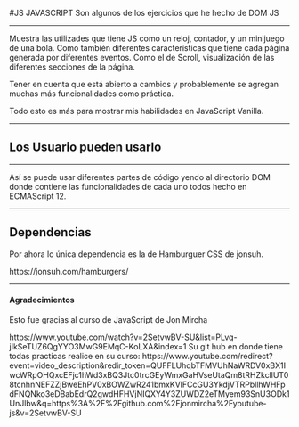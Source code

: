 #JS JAVASCRIPT
Son algunos de los ejercicios que he hecho de DOM JS


------------

Muestra las utilizades que tiene JS como un reloj, contador, y un minijuego de una bola.  Como también diferentes características que tiene cada página generada por diferentes eventos. Como el de Scroll, visualización de las diferentes secciones de la página. 

Tener en cuenta que está abierto a cambios y probablemente se agregan muchas más funcionalidades como práctica.

Todo esto es más para mostrar mis habilidades en JavaScript Vanilla.


------------

## Los Usuario pueden usarlo

------------

Así  se puede usar diferentes partes de código yendo al directorio DOM donde contiene las funcionalidades de cada uno todos hecho en ECMAScript 12.


------------

## Dependencias

Por ahora lo  única dependencia es la de Hamburguer CSS de jonsuh.
<link>https://jonsuh.com/hamburgers/</link>


------------

#### Agradecimientos

Esto fue gracias al curso de JavaScript de Jon Mircha
<link>https://www.youtube.com/watch?v=2SetvwBV-SU&list=PLvq-jIkSeTUZ6QgYYO3MwG9EMqC-KoLXA&index=1</link>
Su git hub en donde tiene todas practicas realice en su curso:
<link>https://www.youtube.com/redirect?event=video_description&redir_token=QUFFLUhqbTFMVUhNaWRDV0xBX1IwcWRpOHQxcEFjc1hWd3xBQ3Jtc0trcGEyWmxGaHVseUtaQm8tRHZkcllUT08tcnhnNEFZZjBweEhPV0xBOWZwR241bmxKVlFCcGU3YkdjVTRPbllhWHFpdFNQNko3eDBabEdrQ2gwdHFHVjNIQXY4Y3ZUWDZ2eTMyem93SnU3ODk1UnJlbw&q=https%3A%2F%2Fgithub.com%2Fjonmircha%2Fyoutube-js&v=2SetvwBV-SU</link>
